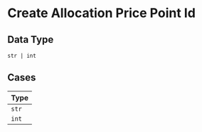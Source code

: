 
# Create Allocation Price Point Id

## Data Type

`str | int`

## Cases

| Type |
|  --- |
| `str` |
| `int` |

